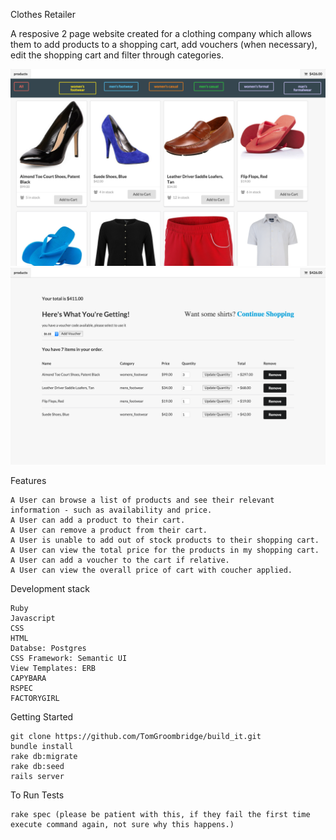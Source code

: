 Clothes Retailer

A resposive 2 page website created for a clothing company which allows them to add products to a shopping cart, add vouchers (when necessary), edit the shopping cart and  filter through categories.

![alt tag](https://github.com/TomGroombridge/build_it/blob/master/app/assets/images/products_page.png)
![alt tag](https://github.com/TomGroombridge/build_it/blob/master/app/assets/images/cart_page.png)


Features

	A User can browse a list of products and see their relevant information - such as availability and price.
 	A User can add a product to their cart.
 	A User can remove a product from their cart.
	A User is unable to add out of stock products to their shopping cart.
 	A User can view the total price for the products in my shopping cart.
 	A User can add a voucher to the cart if relative.
	A User can view the overall price of cart with coucher applied.


Development stack

	Ruby
	Javascript
	CSS
	HTML
	Databse: Postgres
	CSS Framework: Semantic UI
	View Templates: ERB
	CAPYBARA
	RSPEC
	FACTORYGIRL


Getting Started

	git clone https://github.com/TomGroombridge/build_it.git
	bundle install
	rake db:migrate
	rake db:seed
	rails server

To Run Tests

	rake spec (please be patient with this, if they fail the first time execute command again, not sure why this happens.)
